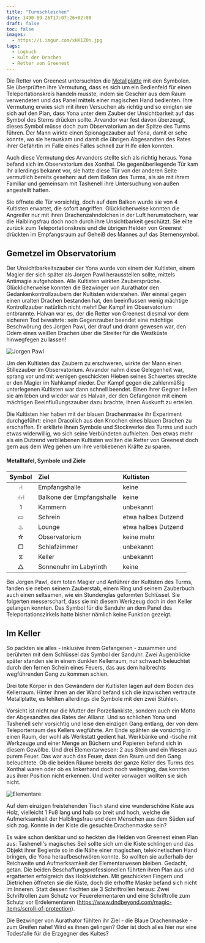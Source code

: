 ```yaml
---
title: "Turmschleichen"
date: 1490-09-26T17:07:26+02:00
draft: false
toc: false
images:
  - https://i.imgur.com/xHK1Z0n.jpg
tags: 
  - Logbuch
  - Kult der Drachen
  - Retter von Greenest
---
```


Die Retter von Greenest untersuchten die [Metallplatte](/posts/xonthals-turm#metalltafel) mit den Symbolen. Sie überprüften ihre Vermutung, dass es sich um ein Bedienfeld für einen Teleportationskreis handeln musste, indem sie Geschirr aus dem Raum verwendeten und das Panel mittels einer magischen Hand bedienten. Ihre Vermutung erwies sich mit ihren Versuchen als richtig und so einigten sie sich auf den Plan, dass Yona unter dem Zauber der Unsichtbarkeit auf das Symbol des Sterns drücken sollte. Arvandor war fest davon überzeugt, dieses Symbol müsse doch zum Observatorium an der Spitze des Turms führen. Der Mann wirkte einen Spionagezauber auf Yona, damit er sehe konnte, wo sie herauskam und damit die übrigen Abgesandten des Rates ihrer Gefährtin im Falle eines Falles schnell zur Hilfe eilen konnten.

Auch diese Vermutung des Arvandors stellte sich als richtig heraus. Yona befand sich im Observatorium des Xonthal. Die gegenüberliegende Tür kam ihr allerdings bekannt vor, sie hatte diese Tür von der anderen Seite vermutlich bereits gesehen: auf dem Balkon des Turms, als sie mit ihrem Familiar und gemeinsam mit Tashenell ihre Untersuchung von außen angestellt hatten.

Sie öffnete die Tür vorsichtig, doch auf dem Balkon wurde sie von 4 Kultisten erwartet, die sofort angriffen. Glücklicherweise konnten die Angreifer nur mit ihren Drachenzahndolchen in der Luft herumstochern, war die Halblingsfrau doch noch durch ihre Unsichtbarkeit geschützt. Sie eilte zurück zum Teleportationskreis und die übrigen Helden von Greenest drückten im Empfangsraum auf Geheiß des Mannes auf das Sternensymbol.

## Gemetzel im Observatorium

Der Unsichtbarkeitszauber der Yona wurde von einem der Kultisten, einem Magier der sich später als Jorgen Pawl herausstellen sollte, mittels Antimagie aufgehoben. Alle Kultisten wirkten Zaubersprüche. Glücklicherweise konnten die Bezwinger von Aurathator den Gedankenkontrollzaubern der Kultisten widerstehen. Wer einmal gegen einen uralten Drachen bestanden hat, den beeinflussen wenig mächtige Kontrollzauber natürlich nicht mehr! Der Kampf im Observatorium entbrannte. Halvan war es, der die Retter von Greenest diesmal vor dem sicheren Tod bewahrte: sein Gegenzauber beendet eine mächtige Beschwörung des Jorgen Pawl, der drauf und drann gewesen war, den Odem eines weißen Drachen über die Streiter für die Westküste hinwegfegen zu lassen!

![Jorgen Pawl](https://i.imgur.com/jSOLByI.png)

Um den Kultisten das Zaubern zu erschweren, wirkte der Mann einen Stillezauber im Observatorium. Arvandor nahm diese Gelegenheit war, sprang vor und mit wenigen geschickten Hieben seines Schwertes streckte er den Magier im Nahkampf nieder. Der Kampf gegen die zahlenmäßig unterlegenen Kultisten war dann schnell beendet. Einen ihrer Gegner ließen sie am leben und wieder war es Halvan, der den Gefangenen mit einem mächtigen Beeinflußungszauber dazu brachte, ihnen Auskunft zu erteilen.

Die Kultisten hier haben mit der blauen Drachenmaske ihr Experiment durchgeführt: einen Dracolich aus den Knochen eines blauen Drachen zu erschaffen. Er erklärte ihnen Symbole und Stockwerke des Turms und auch etwas widerwillig, wo sich seine Verbündeten aufhielten. Den etwas mehr als ein Dutzend verbliebenen Kultisten wollten die Retter von Greenest doch gern aus dem Weg gehen um ihre verbliebenen Kräfte zu sparen.

#### Metalltafel, Symbole und Ziele

|Symbol|Ziel|Kultisten|
|:---:|:---|:---|
|&#x2441;|Empfangshalle|keine
|&#x2441;&#x2441;|Balkone der Empfangshalle|keine
|&#741;|Kammern|unbekannt
|&#9645;|Schrein|etwa halbes Dutzend
|&#x2668;|Lounge|etwa halbes Dutzend 
|&#9734;|Observatorium|keine mehr 
|&#9633;|Schlafzimmer|unbekannt
|&#x29d6;|Keller|unbekannt
|&#9651;|Sonnenuhr im Labyrinth|keine

Bei Jorgen Pawl, dem toten Magier und Anführer der Kultisten des Turms, fanden sie neben seinem Zauberstab, einem Ring und seinem Zauberbuch auch einen seltsamen, wie ein Stundenglas geformten Schlüssel. Sie folgerten messerscharf, dass sie mit diesem Werkzeug doch in den Keller gelangen konnten. Das Symbol für die Sanduhr an dem Panel des Teleportationszirkels hatte bisher nämlich keine Funktion gezeigt.

## Im Keller

So packten sie alles - inklusive ihrem Gefangenen - zusammen und berührten mit dem Schlüssel das Symbol der Sanduhr. Zwei Augenblicke später standen sie in einem dunklen Kellerraum, nur schwach beleuchtet durch den fernen Schein eines Feuers, das aus dem halbrechts wegführenden Gang zu kommen schien.

Drei tote Körper in den Gewändern der Kultisten lagen auf dem Boden des Kellerraum. Hinter ihnen an der Wand befand sich die inzwischen vertraute Metallplatte, es fehlten allerdings die Symbole mit den zwei Stühlen.

Vorsicht ist nicht nur die Mutter der Porzellankiste, sondern auch ein Motto der Abgesandtes des Rates der Allianz. Und so schlichen Yona und Tashenell sehr vorsichtig und leise den einzigen Gang entlang, der von dem Teleporterraum des Kellers wegführte. Am Ende spähten sie vorsichtig in einen Raum, der wohl als Werkstatt gedient hat. Werkbänke und -tische mit Werkzeuge und einer Menge an Büchern und Papieren befand sich in diesem Gewölbe. Und drei Elementarwesen: 2 aus Stein und ein Wesen aus purem Feuer. Das war auch das Feuer, dass den Raum und den Gang beleuchtete. Ob die beiden Räume bereits der ganze Keller des Turms des Xonthal waren oder ob es linkerhand doch noch weiterging, das konnten aus ihrer Position nicht erkennen. Und weiter vorwagen wollten sie sich nicht. 

![Elementare](https://i.imgur.com/ktuerXb.png) 

Auf dem einzigen freistehenden Tisch stand eine wunderschöne Kiste aus Holz, vielleicht 1 Fuß lang und halb so breit und hoch, welche die Aufmerksamkeit der Halblingsfrau und dem Menschen aus dem Süden auf sich zog. Konnte in der Kiste die gesuchte Drachenmaske sein? 

Es wäre schon denkbar und so heckten die Helden von Greenest einen Plan aus: Tashenell's magisches Seil sollte sich um die Kiste schlingen und das Objekt ihrer Begierde so in die Nähe einer magischen, telekinetischen Hand bringen, die Yona heraufbeschwören konnte. So wollten sie außerhalb der Reichweite und Aufmerksamkeit der Elementarwesen bleiben. Gedacht, getan. Die beiden Beschaffungsprofessionellen führten ihren Plan aus und ergatterten erfolgreich das Holzkistchen. Mit geschickten Fingern und Dietrichen öffneten sie die Kiste, doch die erhoffte Maske befand sich nicht im Inneren. Statt dessen fischten sie 3 Schriftrollen heraus: Zwei Schriftrollen zum Schutz vor Feuerelementaren und eine Schriftrolle zum Schutz vor Erdelementaren (https://www.dndbeyond.com/magic-items/scroll-of-protection).

Die Bezwinger von Aurathator fühlten ihr Ziel - die Blaue Drachenmaske - zum Greifen nahe! Wird es ihnen gelingen? Oder ist doch alles hier nur eine Todesfalle für die Erzgegner des Kultes?
